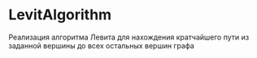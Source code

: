 # LevitAlgorithm

Реализация алгоритма Левита для нахождения кратчайшего пути из заданной вершины до всех остальных вершин графа
